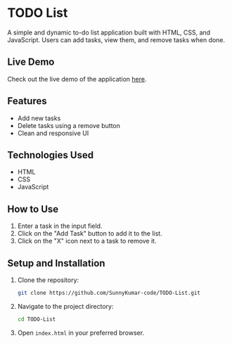 # TODO List

A simple and dynamic to-do list application built with HTML, CSS, and JavaScript. Users can add tasks, view them, and remove tasks when done.

## Live Demo

Check out the live demo of the application [here](https://sunnykumar-code.github.io/TODO-List/).

## Features

- Add new tasks
- Delete tasks using a remove button
- Clean and responsive UI

## Technologies Used

- HTML
- CSS
- JavaScript

## How to Use

1. Enter a task in the input field.
2. Click on the "Add Task" button to add it to the list.
3. Click on the "X" icon next to a task to remove it.

## Setup and Installation

1. Clone the repository:

    ```bash
    git clone https://github.com/SunnyKumar-code/TODO-List.git
    ```

2. Navigate to the project directory:

    ```bash
    cd TODO-List
    ```

3. Open `index.html` in your preferred browser.




